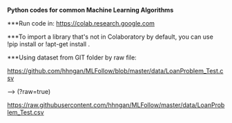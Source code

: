 **Python codes for common Machine Learning Algorithms**

***Run code in: https://colab.research.google.com

***To import a library that's not in Colaboratory by default, you can use !pip install <name> or !apt-get install <name>.

***Using dataset from GIT folder by raw file:

  https://github.com/hhngan/MLFollow/blob/master/data/LoanProblem_Test.csv
  
  -->  (?raw=true)
  
  https://raw.githubusercontent.com/hhngan/MLFollow/master/data/LoanProblem_Test.csv 
